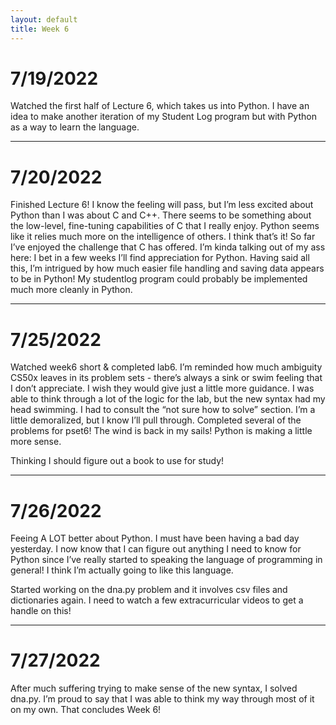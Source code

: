 ```yaml
---
layout: default
title: Week 6
---
```

# 7/19/2022
Watched the first half of Lecture 6, which takes us into Python. I have an idea to make another iteration of my Student Log program but with Python as a way to learn the language.

---

# 7/20/2022
Finished Lecture 6! I know the feeling will pass, but I’m less excited about Python than I was about C and C++. There seems to be something about the low-level, fine-tuning capabilities of C that I really enjoy. Python seems like it relies much more on the intelligence of others. I think that’s it! So far I’ve enjoyed the challenge that C has offered. I’m kinda talking out of my ass here: I bet in a few weeks I’ll find appreciation for Python. Having said all this, I’m intrigued by how much easier file handling and saving data appears to be in Python! My studentlog program could probably be implemented much more cleanly in Python.

---

# 7/25/2022
Watched week6 short & completed lab6. I’m reminded how much ambiguity CS50x leaves in its problem sets - there’s always a sink or swim feeling that I don’t appreciate. I wish they would give just a little more guidance. I was able to think through a lot of the logic for the lab, but the new syntax had my head swimming. I had to consult the “not sure how to solve” section. I’m a little demoralized, but I know I’ll pull through.
Completed several of the problems for pset6! The wind is back in my sails! Python is making a little more sense.

Thinking I should figure out a book to use for study!

---

# 7/26/2022
Feeing A LOT better about Python. I must have been having a bad day yesterday. I now know that I can figure out anything I need to know for Python since I’ve really started to speaking the language of programming in general! I think I’m actually going to like this language.

Started working on the dna.py problem and it involves csv files and dictionaries again. I need to watch a few extracurricular videos to get a handle on this!

---

# 7/27/2022
After much suffering trying to make sense of the new syntax, I solved dna.py. I’m proud to say that I was able to think my way through most of it on my own. That concludes Week 6!


